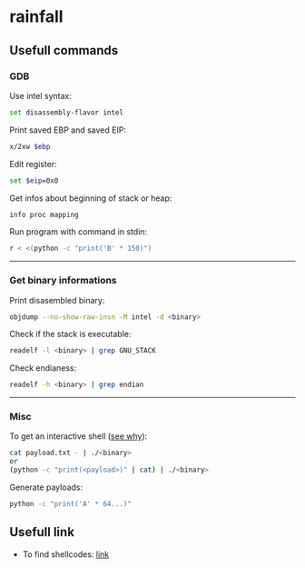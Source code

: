 # rainfall

## Usefull commands

### GDB

Use intel syntax:

```bash
set disassembly-flavor intel
```

Print saved EBP and saved EIP:

```bash
x/2xw $ebp
```

Edit register:

```bash
set $eip=0x0
```

Get infos about beginning of stack or heap:

```bash
info proc mapping
```

Run program with command in stdin:

```bash
r < <(python -c "print('B' * 150)")
```

---

### Get binary informations

Print disasembled binary:

```bash
objdump --no-show-raw-insn -M intel -d <binary>
```

Check if the stack is executable:

```bash
readelf -l <binary> | grep GNU_STACK
```

Check endianess:

```bash
readelf -h <binary> | grep endian
```

---

### Misc

To get an interactive shell ([see why](https://unix.stackexchange.com/questions/203012/why-cant-i-open-a-shell-from-a-pipelined-process)):

```bash
cat payload.txt - | ./<binary>
or
(python -c "print(<payload>)" | cat) | ./<binary>
```

Generate payloads:

```bash
python -c "print('A' * 64...)"
```

## Usefull link

- To find shellcodes: [link](https://shell-storm.org/shellcode/files/shellcode-811.html)
